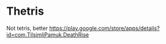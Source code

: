 # Thetris
Not tetris, better
https://play.google.com/store/apps/details?id=com.TilsimliPamuk.DeathRise
